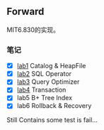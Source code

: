 ## Forward

MIT6.830的实现。

### 笔记

- [x] [lab1](https://github.com/DanielCorleone2001/JavaSimpleDB/blob/master/docs/lab1.md) Catalog & HeapFile
- [x] [lab2](https://github.com/DanielCorleone2001/JavaSimpleDB/blob/master/docs/lab2.md) SQL Operator
- [x] [lab3](https://github.com/DanielCorleone2001/JavaSimpleDB/blob/master/docs/lab3.md) Query Optimizer
- [x] [lab4](https://github.com/DanielCorleone2001/JavaSimpleDB/blob/master/docs/lab4.md) Transaction
- [x] lab5 B+ Tree Index
- [x] lab6 Rollback & Recovery

Still Contains some test is fail...



